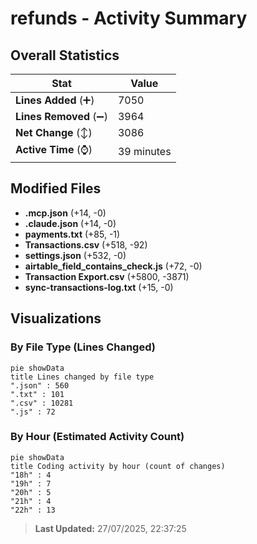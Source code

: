 # refunds - Activity Summary 

## Overall Statistics

| Stat                   | Value                                                             |
| ---------------------- | ----------------------------------------------------------------- |
| **Lines Added** (➕)   | 7050                                          |
| **Lines Removed** (➖) | 3964                                        |
| **Net Change** (↕)    | 3086                |
| **Active Time** (⌚)   | 39 minutes |


## Modified Files
- **.mcp.json** (+14, -0)
- **.claude.json** (+14, -0)
- **payments.txt** (+85, -1)
- **Transactions.csv** (+518, -92)
- **settings.json** (+532, -0)
- **airtable_field_contains_check.js** (+72, -0)
- **Transaction Export.csv** (+5800, -3871)
- **sync-transactions-log.txt** (+15, -0)

## Visualizations

### By File Type (Lines Changed)

```mermaid
pie showData
title Lines changed by file type
".json" : 560
".txt" : 101
".csv" : 10281
".js" : 72
```

### By Hour (Estimated Activity Count)

```mermaid
pie showData
title Coding activity by hour (count of changes)
"18h" : 4
"19h" : 7
"20h" : 5
"21h" : 4
"22h" : 13
```


> **Last Updated:** 27/07/2025, 22:37:25